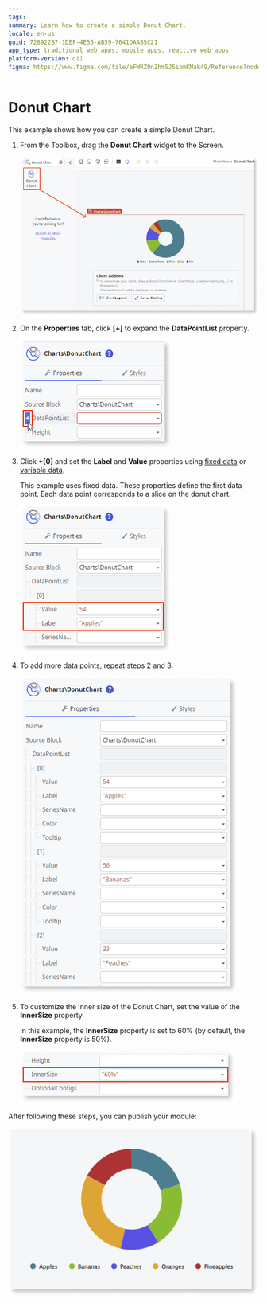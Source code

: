 ```yaml
---
tags:
summary: Learn how to create a simple Donut Chart.
locale: en-us
guid: 728922B7-1DEF-4E55-AB59-7641DAA85C21
app_type: traditional web apps, mobile apps, reactive web apps
platform-version: o11
figma: https://www.figma.com/file/eFWRZ0nZhm5J5ibmKMak49/Reference?node-id=2538:4910
---
```


# Donut Chart

This example shows how you can create a simple Donut Chart.

1. From the Toolbox, drag the **Donut Chart** widget to the Screen.

    ![Screenshot showing the Donut Chart widget being dragged to the screen in the development environment](images/chartdonut-drag-ss.png "Dragging Donut Chart Widget")

1. On the **Properties** tab, click **[+]** to expand the **DataPointList** property.

    ![Screenshot of the Properties tab with the DataPointList property expanded to show options](images/chartdonut-expand-ss.png "Expanding DataPointList Property")

1. Click **+[0]** and set the **Label** and **Value** properties using [fixed data](chart-data-v2.md#populate-your-chart-with-fixed-data) or [variable data](chart-data-v2.md#populate-your-chart-with-variable-data). 

    This example uses fixed data. These properties define the first data point. Each data point corresponds to a slice on the donut chart. 

    ![Screenshot demonstrating how to set the Label and Value properties for a data point in the Donut Chart](images/chartdonut-datapoint-ss.png "Setting Data Point Properties")

1. To add more data points, repeat steps 2 and 3.
    
    ![Screenshot illustrating the process of adding more data points to the Donut Chart](images/chartdonut-extra-datapoints-ss.png "Adding Additional Data Points")

1. To customize the inner size of the Donut Chart, set the value of the **InnerSize** property. 

    In this example, the **InnerSize** property is set to 60% (by default, the **InnerSize** property is 50%).

    ![Screenshot showing the InnerSize property of the Donut Chart set to 60 percent](images/chartdonut-innersize-ss.png "Customizing Donut Chart Inner Size")

After following these steps, you can publish your module:

![Image of the final Donut Chart as it appears after publishing the module](images/chartdonut-result.png "Final Donut Chart Result")

